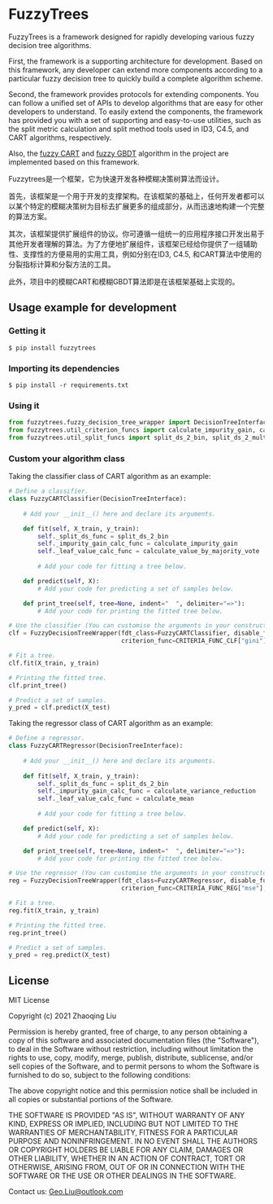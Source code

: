# FuzzyTrees

FuzzyTrees is a framework designed for rapidly developing various fuzzy decision tree algorithms.

First, the framework is a supporting architecture for development. Based on this framework, any developer can extend more components according to a particular fuzzy decision tree to quickly build a complete algorithm scheme.

Second, the framework provides protocols for extending components. You can follow a unified set of APIs to develop algorithms that are easy for other developers to understand.
To easily extend the components, the framework has provided you with a set of supporting and easy-to-use utilities, such as the split metric calculation and split method tools used in ID3, C4.5, and CART algorithms, respectively.

Also, the [fuzzy CART](fuzzytrees/fuzzy_cart.py) and [fuzzy GBDT](fuzzytrees/fuzzy_gbdt.py) algorithm in the project are implemented based on this framework.

Fuzzytrees是一个框架，它为快速开发各种模糊决策树算法而设计。

首先，该框架是一个用于开发的支撑架构。在该框架的基础上，任何开发者都可以以某个特定的模糊决策树为目标去扩展更多的组成部分，从而迅速地构建一个完整的算法方案。

其次，该框架提供扩展组件的协议。你可遵循一组统一的应用程序接口开发出易于其他开发者理解的算法。为了方便地扩展组件，该框架已经给你提供了一组辅助性、支撑性的方便易用的实用工具，例如分别在ID3, C4.5, 和CART算法中使用的分裂指标计算和分裂方法的工具。

此外，项目中的模糊CART和模糊GBDT算法即是在该框架基础上实现的。


## Usage example for development

###  Getting it
```shell
$ pip install fuzzytrees
```

###  Importing its dependencies
```shell
$ pip install -r requirements.txt
```

### Using it
```python
from fuzzytrees.fuzzy_decision_tree_wrapper import DecisionTreeInterface, CRITERIA_FUNC_CLF, CRITERIA_FUNC_REG, Node, SplitRule, BinarySubtrees
from fuzzytrees.util_criterion_funcs import calculate_impurity_gain, calculate_value_by_majority_vote, calculate_variance_reduction, calculate_mean, calculate_proba, calculate_impurity_gain_ratio
from fuzzytrees.util_split_funcs import split_ds_2_bin, split_ds_2_multi, split_disc_ds_2_multi
```

### Custom your algorithm class
Taking the classifier class of CART algorithm as an example:
```python
# Define a classifier.
class FuzzyCARTClassifier(DecisionTreeInterface):
    
    # Add your __init__() here and declare its arguments.

    def fit(self, X_train, y_train):
        self._split_ds_func = split_ds_2_bin
        self._impurity_gain_calc_func = calculate_impurity_gain
        self._leaf_value_calc_func = calculate_value_by_majority_vote
        
        # Add your code for fitting a tree below.

    def predict(self, X):
        # Add your code for predicting a set of samples below.

    def print_tree(self, tree=None, indent="  ", delimiter="=>"):
        # Add your code for printing the fitted tree below.

# Use the classifier (You can customise the arguments in your constructor and their default values).
clf = FuzzyDecisionTreeWrapper(fdt_class=FuzzyCARTClassifier, disable_fuzzy=False,
                               criterion_func=CRITERIA_FUNC_CLF["gini"], max_depth=5)

# Fit a tree.
clf.fit(X_train, y_train)

# Printing the fitted tree.
clf.print_tree()

# Predict a set of samples.
y_pred = clf.predict(X_test)
```

Taking the regressor class of CART algorithm as an example:
```python
# Define a regressor.
class FuzzyCARTRegressor(DecisionTreeInterface):
    
    # Add your __init__() here and declare its arguments.
    
    def fit(self, X_train, y_train):
        self._split_ds_func = split_ds_2_bin
        self._impurity_gain_calc_func = calculate_variance_reduction
        self._leaf_value_calc_func = calculate_mean
        
        # Add your code for fitting a tree below.

    def predict(self, X):
        # Add your code for predicting a set of samples below.

    def print_tree(self, tree=None, indent="  ", delimiter="=>"):
        # Add your code for printing the fitted tree below.

# Use the regressor (You can customise the arguments in your constructor and their default values).
reg = FuzzyDecisionTreeWrapper(fdt_class=FuzzyCARTRegressor, disable_fuzzy=False,
                               criterion_func=CRITERIA_FUNC_REG["mse"], max_depth=5)

# Fit a tree.
reg.fit(X_train, y_train)

# Printing the fitted tree.
reg.print_tree()

# Predict a set of samples.
y_pred = reg.predict(X_test)
```



License
----

MIT License

Copyright (c) 2021 Zhaoqing Liu

Permission is hereby granted, free of charge, to any person obtaining a copy
of this software and associated documentation files (the "Software"), to deal
in the Software without restriction, including without limitation the rights
to use, copy, modify, merge, publish, distribute, sublicense, and/or sell
copies of the Software, and to permit persons to whom the Software is
furnished to do so, subject to the following conditions:

The above copyright notice and this permission notice shall be included in all
copies or substantial portions of the Software.

THE SOFTWARE IS PROVIDED "AS IS", WITHOUT WARRANTY OF ANY KIND, EXPRESS OR
IMPLIED, INCLUDING BUT NOT LIMITED TO THE WARRANTIES OF MERCHANTABILITY,
FITNESS FOR A PARTICULAR PURPOSE AND NONINFRINGEMENT. IN NO EVENT SHALL THE
AUTHORS OR COPYRIGHT HOLDERS BE LIABLE FOR ANY CLAIM, DAMAGES OR OTHER
LIABILITY, WHETHER IN AN ACTION OF CONTRACT, TORT OR OTHERWISE, ARISING FROM,
OUT OF OR IN CONNECTION WITH THE SOFTWARE OR THE USE OR OTHER DEALINGS IN THE
SOFTWARE.


Contact us: Geo.Liu@outlook.com


